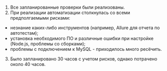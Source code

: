1. Все запланированные проверки были реализованы. 
2. При реализации автоматизации столкнулась со всеми предполгаемыми рисками:
- незнание каких-либо инструментов (например, Allure для отчета по автотестам);
- установка необходимого ПО и различные ошибки при настройке (Node.js, проблемы со сборками);
- проблемы с подключением к MySQL - приходилось много ресёчить.
3. Было запланировано 30 часов с учетом рисков, однако потрачено около 40 часов.

